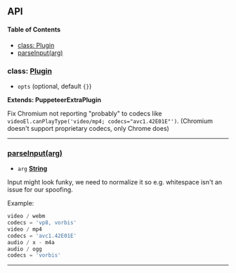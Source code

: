 ## API

<!-- Generated by documentation.js. Update this documentation by updating the source code. -->

#### Table of Contents

- [class: Plugin](#class-plugin)
- [parseInput(arg)](#parseinputarg)

### class: [Plugin](https://github.com/berstend/puppeteer-extra/blob/c50c865610d6ac89f632d48e15cf8e0df8e3ffc3/packages/puppeteer-extra-plugin-stealth/evasions/media.codecs/index.js#L11-L87)

- `opts` (optional, default `{}`)

**Extends: PuppeteerExtraPlugin**

Fix Chromium not reporting "probably" to codecs like `videoEl.canPlayType('video/mp4; codecs="avc1.42E01E"')`.
(Chromium doesn't support proprietary codecs, only Chrome does)

---

### [parseInput(arg)](https://github.com/berstend/puppeteer-extra/blob/c50c865610d6ac89f632d48e15cf8e0df8e3ffc3/packages/puppeteer-extra-plugin-stealth/evasions/media.codecs/index.js#L32-L50)

- `arg` **[String](https://developer.mozilla.org/docs/Web/JavaScript/Reference/Global_Objects/String)**

Input might look funky, we need to normalize it so e.g. whitespace isn't an issue for our spoofing.

Example:

```javascript
video / webm
codecs = 'vp8, vorbis'
video / mp4
codecs = 'avc1.42E01E'
audio / x - m4a
audio / ogg
codecs = 'vorbis'
```

---
